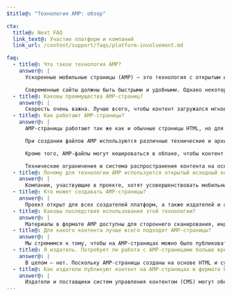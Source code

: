 ```yaml
---
$title@: "Технология AMP: обзор"

cta:
  title@: Next FAQ
  link_text@: Участие платформ и компаний
  link_url: /content/support/faqs/platform-involvement.md

faq:
  - title@: Что такое технология AMP?
    answer@: |
      Ускоренные мобильные страницы (AMP) – это технология с открытым исходным кодом. Она появилась, поскольку издатели сайтов и производители технологий часто возвращались к идее о том, что экосистема мобильного контента требует обновления. Это необходимо издателям, создателям платформ, авторам и пользователям.

      Современные сайты должны быть быстрыми и удобными. Однако некоторые страницы до сих пор грузятся по несколько секунд и пользователи покидают их, устав ждать. AMP-страницы же загружаются практически мгновенно, что делает работу в Интернете куда более приятной.
  - title@: Каковы преимущества AMP-страниц?
    answer@: |
      Скорость очень важна. Лучше всего, чтобы контент загружался мгновенно. Медленная загрузка заставляет пользователей покидать веб-страницы. Все любят страницы, которые загружаются быстро и без сбоев, но дело не только в удобстве сайтов. Мы хотим, чтобы издатели могли воспользоваться преимуществами открытого Интернета как для сайтов, так и для приложений, а также получать больше доходов от рекламы и подписок.
  - title@: Как работают AMP-страницы?
    answer@: |
      AMP-страницы работают так же как и обычные страницы HTML, но для них существуют ограничения. Подробнее об этих ограничениях можно узнать из общедоступной спецификации. AMP-страницы поддерживаются всеми современными браузерами и системой WebView в приложениях.

      При создании файлов AMP используются различные технические и архитектурные решения, которые позволяют ускорить загрузку контента. Разработчикам технологии AMP доступна растущая библиотека веб-компонентов для встраивания медийных объектов, таких как видеоролики и публикации из социальных сетей. Также можно размещать на странице рекламу и отслеживать статистику. Смысл не в том, чтобы сделать контент единообразным и неотличимым, а в том, чтобы усовершенствовать техническую сторону и ускорить загрузку.

      Кроме того, AMP-файлы могут кешироваться в облаке, чтобы контент быстрее появлялся на экранах мобильных устройств. Материалы в формате AMP доступны для стороннего кеширования. Издатели контролируют контент, но платформы могут с легкостью получать доступ к имеющимся страницам, чтобы обеспечить оптимальную скорость загрузки. Все AMP-страницы можно кешировать с помощью бесплатного общедоступного решения [Google AMP Cache](https://developers.google.com/amp/cache/). Кроме того, сторонние компании могут создать свое собственное решение для этого.

      Технические ограничения и система распространения контента на основе кеширования должны повысить эффективность работы веб-страниц, а издателям при этом будет проще привлекать аудиторию. Это и есть основная цель технологии AMP.
  - title@: Почему для технологии AMP используется открытый исходный код?
    answer@: |
      Компании, участвующие в проекте, хотят усовершенствовать мобильный Интернет для всех, а не только для конкретных платформ или издателей. Открытый исходный код позволяет воплощать различные идеи и делиться решениями. Работа над проектом только началась, так что мы будем рады, если к нам присоединятся другие издатели и разработчики технологий.
  - title@: Кто может создавать AMP-страницы?
    answer@: |
      Проект открыт для всех создателей платформ, а также издателей и авторов. Подробнее о том, какие компании и сайты уже используют технологию AMP, читайте [здесь](/who).
  - title@: Каковы последствия использования этой технологии?
    answer@: |
      Материалы в формате AMP доступны для стороннего сканирования, индексации, кеширования и показа (в соответствии с протоколом ограничения доступа роботов к содержанию).
  - title@: Для какого контента лучше всего подходят AMP-страницы?
    answer@: |
      Мы стремимся к тому, чтобы на AMP-страницах можно было публиковать любой контент: новости, видео, блоги, изображения в формате GIF и фотографии.
  - title@: Я издатель. Потребует ли работа с AMP-страницами больше времени и сил с моей стороны?
    answer@: |
      В целом – нет. Поскольку AMP-страницы созданы на основе HTML и существующих веб-технологий, процесс разработки вполне обычен. Издатели могут ознакомиться со спецификацией для AMP-страниц на GitHub. Если у вас есть опыт работы с HTML-страницами, вам будет несложно освоиться.
  - title@: Как издатели публикуют контент на AMP-страницах в формате HTML?
    answer@: |
      Издатели и поставщики систем управления контентом (CMS) могут обеспечить интеграцию с такими системами для создания AMP-контента. Компания Automattic уже опубликовала [AMP-плагин для WordPress](https://wordpress.org/plugins/amp/), и мы надеемся, что скоро все системы управления контентом будут поддерживать нашу технологию.
---
```


